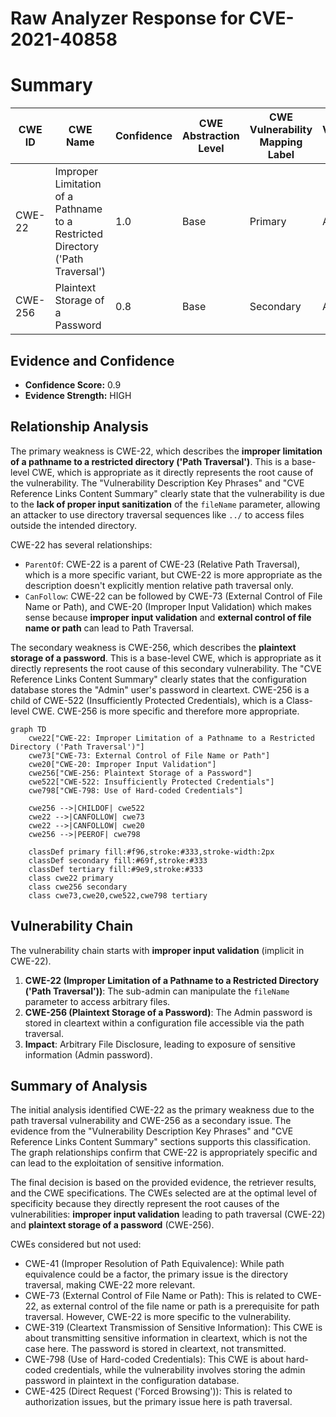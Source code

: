 # Raw Analyzer Response for CVE-2021-40858

# Summary
| CWE ID | CWE Name | Confidence | CWE Abstraction Level | CWE Vulnerability Mapping Label | CWE-Vulnerability Mapping Notes |
|---|---|---|---|---|---|
| CWE-22 | Improper Limitation of a Pathname to a Restricted Directory ('Path Traversal') | 1.0 | Base | Primary | Allowed |
| CWE-256 | Plaintext Storage of a Password | 0.8 | Base | Secondary | Allowed |

## Evidence and Confidence

*   **Confidence Score:** 0.9
*   **Evidence Strength:** HIGH

## Relationship Analysis
The primary weakness is CWE-22, which describes the **improper limitation of a pathname to a restricted directory ('Path Traversal')**. This is a base-level CWE, which is appropriate as it directly represents the root cause of the vulnerability. The "Vulnerability Description Key Phrases" and "CVE Reference Links Content Summary" clearly state that the vulnerability is due to the **lack of proper input sanitization** of the `fileName` parameter, allowing an attacker to use directory traversal sequences like `../` to access files outside the intended directory.

CWE-22 has several relationships:
*   `ParentOf`: CWE-22 is a parent of CWE-23 (Relative Path Traversal), which is a more specific variant, but CWE-22 is more appropriate as the description doesn't explicitly mention relative path traversal only.
*   `CanFollow`: CWE-22 can be followed by CWE-73 (External Control of File Name or Path), and CWE-20 (Improper Input Validation) which makes sense because **improper input validation** and **external control of file name or path** can lead to Path Traversal.

The secondary weakness is CWE-256, which describes the **plaintext storage of a password**. This is a base-level CWE, which is appropriate as it directly represents the root cause of this secondary vulnerability. The "CVE Reference Links Content Summary" clearly states that the configuration database stores the "Admin" user's password in cleartext.
CWE-256 is a child of CWE-522 (Insufficiently Protected Credentials), which is a Class-level CWE. CWE-256 is more specific and therefore more appropriate.

```mermaid
graph TD
    cwe22["CWE-22: Improper Limitation of a Pathname to a Restricted Directory ('Path Traversal')"]
    cwe73["CWE-73: External Control of File Name or Path"]
    cwe20["CWE-20: Improper Input Validation"]
    cwe256["CWE-256: Plaintext Storage of a Password"]
    cwe522["CWE-522: Insufficiently Protected Credentials"]
    cwe798["CWE-798: Use of Hard-coded Credentials"]

    cwe256 -->|CHILDOF| cwe522
    cwe22 -->|CANFOLLOW| cwe73
    cwe22 -->|CANFOLLOW| cwe20
    cwe256 -->|PEEROF| cwe798

    classDef primary fill:#f96,stroke:#333,stroke-width:2px
    classDef secondary fill:#69f,stroke:#333
    classDef tertiary fill:#9e9,stroke:#333
    class cwe22 primary
    class cwe256 secondary
    class cwe73,cwe20,cwe522,cwe798 tertiary
```

## Vulnerability Chain
The vulnerability chain starts with **improper input validation** (implicit in CWE-22).
1.  **CWE-22 (Improper Limitation of a Pathname to a Restricted Directory ('Path Traversal'))**: The sub-admin can manipulate the `fileName` parameter to access arbitrary files.
2.  **CWE-256 (Plaintext Storage of a Password)**: The Admin password is stored in cleartext within a configuration file accessible via the path traversal.
3.  **Impact**: Arbitrary File Disclosure, leading to exposure of sensitive information (Admin password).

## Summary of Analysis
The initial analysis identified CWE-22 as the primary weakness due to the path traversal vulnerability and CWE-256 as a secondary issue. The evidence from the "Vulnerability Description Key Phrases" and "CVE Reference Links Content Summary" sections supports this classification. The graph relationships confirm that CWE-22 is appropriately specific and can lead to the exploitation of sensitive information.

The final decision is based on the provided evidence, the retriever results, and the CWE specifications. The CWEs selected are at the optimal level of specificity because they directly represent the root causes of the vulnerabilities: **improper input validation** leading to path traversal (CWE-22) and **plaintext storage of a password** (CWE-256).

CWEs considered but not used:

*   CWE-41 (Improper Resolution of Path Equivalence): While path equivalence could be a factor, the primary issue is the directory traversal, making CWE-22 more relevant.
*   CWE-73 (External Control of File Name or Path): This is related to CWE-22, as external control of the file name or path is a prerequisite for path traversal. However, CWE-22 is more specific to the vulnerability.
*   CWE-319 (Cleartext Transmission of Sensitive Information): This CWE is about transmitting sensitive information in cleartext, which is not the case here. The password is stored in cleartext, not transmitted.
*   CWE-798 (Use of Hard-coded Credentials): This CWE is about hard-coded credentials, while the vulnerability involves storing the admin password in plaintext in the configuration database.
*   CWE-425 (Direct Request ('Forced Browsing')): This is related to authorization issues, but the primary issue here is path traversal.